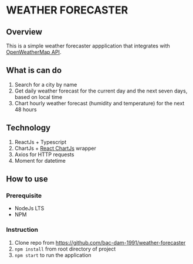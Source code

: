 # WEATHER FORECASTER

## Overview

This is a simple weather forecaster appplication that integrates with [OpenWeatherMap API](https://openweathermap.org/).

## What is can do

1. Search for a city by name
2. Get daily weather forecast for the current day and the next seven days, based on local time
3. Chart hourly weather forecast (humidity and temperature) for the next 48 hours

## Technology

1. ReactJs + Typescript
2. ChartJs + [React ChartJs](https://www.npmjs.com/package/react-chartjs-2) wrapper
3. Axios for HTTP requests
4. Moment for datetime

## How to use

### Prerequisite

-   NodeJs LTS
-   NPM

### Instruction

1. Clone repo from https://github.com/bac-dam-1991/weather-forecaster
2. `npm install` from root directory of project
3. `npm start` to run the application
